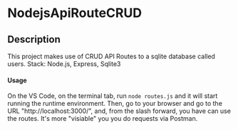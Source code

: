 # NodejsApiRouteCRUD

## Description
This project makes use of CRUD API Routes to a sqlite database called users.
Stack: Node.js, Express, Sqlite3

#### Usage
On the VS Code, on the terminal tab, run ```node routes.js``` and it will start running the runtime environment. 
Then, go to your browser and go to the URL "http://localhost:3000/", and, from the slash forward, you have can use the routes.
It's more "visiable" you you do requests via Postman.
